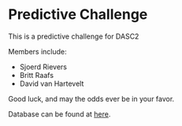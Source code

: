 # Predictive Challenge

This is a predictive challenge for DASC2

Members include:
 - Sjoerd Rievers
 - Britt Raafs
 - David van Hartevelt
 
Good luck, and may the odds ever be in your favor.

Database can be found at [here](https://www.cs.toronto.edu/~kriz/cifar.html).